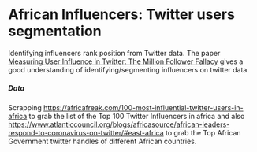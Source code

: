 # African Influencers: Twitter users segmentation
Identifying influencers rank position from Twitter data. The paper [ Measuring User Influence in Twitter: The Million Follower Fallacy](http://twitter.mpi-sws.org/icwsm2010_fallacy.pdf) gives a good understanding of identifying/segmenting influencers on twitter data.
##### Data
Scrapping https://africafreak.com/100-most-influential-twitter-users-in-africa to grab the list of the Top 100 Twitter Influencers in africa and also https://www.atlanticcouncil.org/blogs/africasource/african-leaders-respond-to-coronavirus-on-twitter/#east-africa to grab the Top African Government twitter handles of different African countries.
